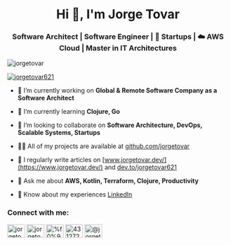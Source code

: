 <h1 align="center">Hi 👋, I'm Jorge Tovar</h1>
<h3 align="center">Software Architect | Software Engineer | 🚀 Startups | ☁️ AWS Cloud | Master in IT Architectures</h3>

<p align="left"> <img src="https://komarev.com/ghpvc/?username=jorgetovar&label=Profile%20views&color=0e75b6&style=flat" alt="jorgetovar" /> </p>

<p align="left"> <a href="https://twitter.com/jorgetovar621" target="blank"><img src="https://img.shields.io/twitter/follow/jorgetovar621?logo=twitter&style=for-the-badge" alt="jorgetovar621" /></a> </p>

- 🔭 I’m currently working on **Global & Remote Software Company as a Software Architect**

- 🌱 I’m currently learning **Clojure, Go**

- 👯 I’m looking to collaborate on **Software Architecture, DevOps, Scalable Systems, Startups**

- 👨‍💻 All of my projects are available at [github.com/jorgetovar](https://github.com/jorgetovar)

- 📝 I regularly write articles on [www.jorgetovar.dev/](https://www.jorgetovar.dev/) and [dev.to/jorgetovar621](https://dev.to/jorgetovar621) 

- 💬 Ask me about **AWS, Kotlin, Terraform, Clojure, Productivity**

- 📄 Know about my experiences [LinkedIn](https://www.linkedin.com/in/%F0%9F%91%A8%E2%80%8D%F0%9F%8F%AB-jorge-tovar-71847669/)




<h3 align="left">Connect with me:</h3>
<p align="left">
<a href="https://dev.to/jorgetovar621" target="blank"><img align="center" src="https://raw.githubusercontent.com/rahuldkjain/github-profile-readme-generator/master/src/images/icons/Social/devto.svg" alt="jorgetovar621" height="30" width="40" /></a>
<a href="https://twitter.com/jorgetovar621" target="blank"><img align="center" src="https://raw.githubusercontent.com/rahuldkjain/github-profile-readme-generator/master/src/images/icons/Social/twitter.svg" alt="jorgetovar621" height="30" width="40" /></a>
<a href="https://linkedin.com/in/%f0%9f%91%a8%e2%80%8d%f0%9f%8f%ab-jorge-tovar-71847669" target="blank"><img align="center" src="https://raw.githubusercontent.com/rahuldkjain/github-profile-readme-generator/master/src/images/icons/Social/linked-in-alt.svg" alt="%f0%9f%91%a8%e2%80%8d%f0%9f%8f%ab-jorge-tovar-71847669" height="30" width="40" /></a>
<a href="https://stackoverflow.com/users/4312720/jorge-tovar" target="blank"><img align="center" src="https://raw.githubusercontent.com/rahuldkjain/github-profile-readme-generator/master/src/images/icons/Social/stack-overflow.svg" alt="4312720/jorge-tovar" height="30" width="40" /></a>
<a href="https://medium.com/@jorgetovar621" target="blank"><img align="center" src="https://raw.githubusercontent.com/rahuldkjain/github-profile-readme-generator/master/src/images/icons/Social/medium.svg" alt="@jorgetovar621" height="30" width="40" /></a>
</p>

